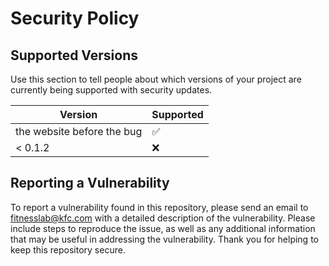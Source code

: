 # Security Policy

## Supported Versions

Use this section to tell people about which versions of your project are
currently being supported with security updates.

| Version | Supported          |
| ------- | ------------------ |
| the website before the bug   | :white_check_mark: |
| < 0.1.2   | :x:                |

## Reporting a Vulnerability
To report a vulnerability found in this repository, please send an email to fitnesslab@kfc.com with a detailed description of the vulnerability. Please include steps to reproduce the issue, as well as any additional information that may be useful in addressing the vulnerability. Thank you for helping to keep this repository secure.
